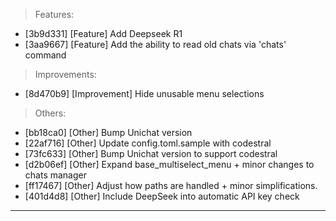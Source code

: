 > Features:
- [3b9d331] [Feature] Add Deepseek R1
- [3aa9667] [Feature] Add the ability to read old chats via 'chats' command

> Improvements:
- [8d470b9] [Improvement] Hide unusable menu selections

> Others:
- [bb18ca0] [Other] Bump Unichat version
- [22af716] [Other] Update config.toml.sample with codestral
- [73fc633] [Other] Bump Unichat version to support codestral
- [d2b06ef] [Other] Expand base_multiselect_menu + minor changes to chats manager
- [ff17467] [Other] Adjust how paths are handled + minor simplifications.
- [401d4d8] [Other] Include DeepSeek into automatic API key check


---
